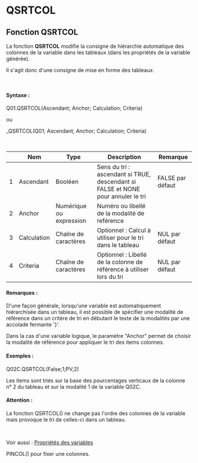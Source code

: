 # QSRTCOL

## Fonction QSRTCOL

La fonction **QSRTCOL** modifie la consigne de hiérarchie automatique des colonnes de la variable dans les tableaux (dans les propriétés de la variable générée).

Il s'agit donc d'une consigne de mise en forme des tableaux.

&nbsp;

#### Syntaxe :&nbsp;

Q01.QSRTCOL(Ascendant; Anchor; Calculation; Criteria)

ou

\_QSRTCOL(Q01; Ascendant; Anchor; Calculation; Criteria)

&nbsp;

| &nbsp; | **Nom** |**Type**|**Description**|**Remarque** |
| --- | --- | --- | --- | --- |
| &#49; | Ascendant | Booléen | Sens du tri : ascendant si TRUE, descendant si FALSE et NONE pour annuler le tri | FALSE par défaut |
| &#50; | Anchor | Numérique ou expression | Numéro ou libellé de la modalité de reférence&nbsp; | &nbsp; |
| &#51; | Calculation | Chaîne de caractères | Optionnel : Calcul à utiliser pour le tri dans le tableau | NUL par défaut |
| &#52; | Criteria | Chaîne de caractères | Optionnel : Libellé de la colonne de référence à utiliser lors du tri | NUL par défaut |


#### Remarques :

D'une façon générale, lorsqu'une variable est automatiquement hiérarchisée dans un tableau, il est possible de spécifier une modalité de référence dans un critère de tri en débutant le texte de la modalités par une accolade fermante '}'.

Dans la cas d'une variable logique, le paramètre "Anchor" permet de choisir la modalité de référence pour appliquer le tri des items colonnes.

#### Exemples :

Q02C.QSRTCOL(False;1;PV;2)&nbsp;

Les items sont triés sur la base des pourcentages verticaux de la colonne n° 2 du tableau et sur la modalité 1 de la variable Q02C.

#### Attention :

La fonction QSRTCOL() ne change pas l'ordre des colonnes de la variable mais provoque le tri de celles-ci dans un tableau.

&nbsp;

Voir aussi : [Propriétés des variables](<Modifierlesproprietesdesvariable.md>)

PINCOL() pour fixer une colonnes.